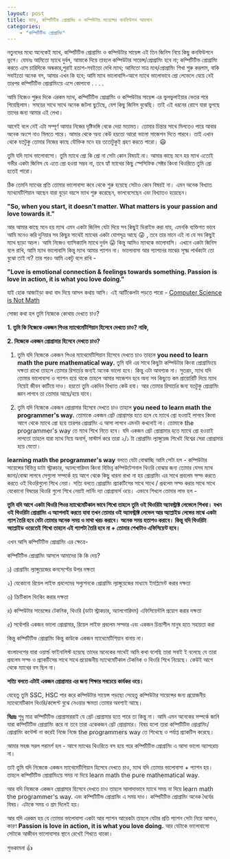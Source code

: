 ```yaml
---
layout: post
title: ম্যাথ, কম্পিটিটিভ প্রোগ্রামিং ও কম্পিউটার সায়েন্সের কনফিউশন আহসান
categories:
    - "কম্পিটিটিভ প্রোগ্রামিং"
---
```


নতুনদের মধ্যে অনেকেই ম্যাথ, কম্পিটিটিভ প্রোগ্রামিং ও কম্পিউটার সায়েন্স এই তিন জিনিস নিয়ে কিছু কনফিউশনে ভুগে। যেমনঃ আমিতো ম্যাথে দুর্বল, আমাকে দিয়ে তাহলে কম্পিউটার সায়েন্স/প্রোগ্রামিং হবে না; কম্পিটিটিভ প্রোগ্রামিং করতে এসে চারিদিকে অন্ধকার,পুরাই হতাশ-সবইতো দেখি ম্যাথ; আমিতো মাত্র ম্যথ/প্রোগ্রামিং শিখা শুরু করলাম, বাকি সবাইতো অনেক বস, আমার এখন কি হবে; আমি ম্যাথ ভালোবাসি-আগে ম্যাথে ভালোভাবে প্রো লেভেলে যেয়ে নেই তারপর কম্পিটিটিভ প্রোগ্রামিংয়ে এসে কোপাবো . . . .

আমি নিজেও শুরুর দিকে এরকম ম্যাথ, কম্পিটিটিভ প্রোগ্রামিং ও কম্পিউটার সায়েন্স এর ভুলভুলাইয়ার ভেতর পরে গিয়েছিলাম। সময়ের সাথে সাথে অনেক জটলা ছুটেছে, বেশ কিছু জিনিস বুঝেছি। তাই এই ধরনের রোগে যারা ভুগছে তাদের জন্য আমার এই লেখা।

আগেই বলে নেই এটা সম্পূর্ণ আমার নিজের দৃষ্টিভঙ্গি থেকে দেয়া মতামত। তোমার চিন্তার সাথে মিলতেও পারে আবার অনেক অংশে নাও মিলতে পারে। আমার থেকে অন্য কেউ হয়তো আরো ভালো সাজেশন দিতে পারবে। তাই এখান থেকে যতটুকু তোমার নিজের কাছে যৌক্তিক মনে হয় ততোটুকুই গ্রহণ করতে পারো। :smiley:

তুমি যদি ম্যাথ ভালোবাসো। তুমি ম্যাথে প্রো কি প্রো না সেটা কোন বিষয়ই না। আমার কাছে মনে হয় ম্যাথ এতোই গভীর একটা জিনিস যে এতে প্রো হওয়া সম্ভব না, তবে হ্যাঁ ম্যাথের কিছু স্পেসিফিক সেক্টর কিংবা থিওরিতে তুমি প্রো হতেই পারো। 

ঠিক তেমনি ম্যাথের প্রতি তোমার ভালোবাসা কবে থেকে শুরু হয়েছে সেটাও কোন বিষয়ই না। এমন অনেক বিখ্যাত ম্যাথমেটিশিয়ান আছেন যারা বুড়ো বয়সে ম্যাথ শুরু করেছেন, ভালবেসেছেন এবং বিখ্যাতও হয়েছেন। 

**"So, when you start, it doesn't matter. What matters is your passion and love towards it."**

আর আমার কাছে মনে হয় ম্যাথ এমন একটা জিনিস যেটা দিয়ে সব কিছুই ডিরাইভ করা যায়, এমনকি ব্যক্তিগত ভাবে আমি মনেও করি দুনিয়ার সব কিছুর সাথেই ম্যাথের একটা যোগসূত্র আছে :stuck_out_tongue_winking_eye: , তবে তার মানে এই না যে সব কিছুই ম্যাথ ছাড়া অচল। আমি নিজেও ব্যাসিক্যালি ম্যাথে দুর্বল :stuck_out_tongue_winking_eye: কিন্তু আমিও ম্যাথকে ভালোবাসি। 
এখানে একটা জিনিস বলে রাখি, আমি ম্যাথ ভালোবাসি কিন্তু ম্যাথ আমার প্যাশন না। ভালোবাসা আর প্যাশনের মাঝের সূক্ষ্ম পার্থক্যটা তো বুঝো তাই না? তার পরও আমি একটু বলে রাখি - 

**"Love is emotional connection & feelings towards something. Passion is love in action, it is what you love doing."**

যাই হোক আজাইড়া কথা বাদ দিয়ে আসল কথায় আসি। এই আর্টিকেলটা পড়তে পারো - [Computer Science is Not Math](http://www.scott-a-s.com/cs-is-not-math/)

সোজা কথা হল তুমি নিজেকে কোথায় দেখতে চাও? 

**1. তুমি কি নিজেকে একজন পিওর ম্যাথেমেটিশিয়ান হিসেবে দেখতে চাও? নাকি,**

**2. নিজেকে একজন প্রোগ্রামার হিসেবে দেখতে চাও?**

1. তুমি যদি নিজেকে একজন পিওর ম্যাথেমেটিশিয়ান হিসেবে দেখতে চাও তাহলে **you need to learn math the pure mathematical way.** তুমি যদি এর সাথে কিছুটা কম্পিউটার কিংবা প্রোগ্রামিংয়ে দক্ষতা রাখো তাহলে তোমার রিসার্চের জন্যই অনেক ভালো হবে। কিন্তু এটা আবশ্যক না। 
সুতরাং, ম্যাথ যদি তোমার ভালোবাসা ও প্যাশন হয়ে থাকে তাহলে আমার সাজেশন হবে অন্য সব কিছুতে কম প্রায়োরিটি দিয়ে ম্যাথ নিয়েই জীবন কাটিয়ে দাও। হয়তো তুমি একদিন বিখ্যাত কেউ হবা। আর তোমার রিসার্চের জন্য যতটুকু প্রোগ্রামিং জ্ঞান লাগবে তা তোমার আছে/হয়ে যাবে। 

2. তুমি যদি নিজেকে একজন প্রোগ্রামার হিসেবে দেখতে চাও তাহলে **you need to learn math the programmer's way.** তোমাকে একজন গ্রেট প্রোগ্রামার হতে হলে যে ম্যাথে প্রো হওয়াই লাগবে কিংবা আগে থেকে ম্যাথে প্রো হয়ে তারপর প্রোগ্রামিং এ আসা লাগবে এমনটা কখনোই না। তোমাকে the programmer's way তে ম্যাথ শিখে নিতে হবে। যদি একজন গ্রেট প্রোগ্রামার হতে ম্যাথে প্রো হওয়াই লাগতো তাহলে যারা ম্যাথ নিয়ে অনার্স, মাস্টার্স করে তারা ২/১ টা প্রোগ্রামিং ল্যাঙ্গুয়েজ শিখেই বিশ্বের সেরা প্রোগ্রামার হয়ে যেতো। 

**learning math the programmer's way** বলতে যেটা বোঝাচ্ছি আমি সেটা হল -
কম্পিউটার সায়েন্সের বিভিন্ন ডাটা স্ট্রাকচার, অ্যালগোরিদম কিংবা বিভিন্ন কম্পিউটেশনাল থিওরি বোঝার জন্য তোমার যেসব ম্যাথ জানা/বোঝা লাগবে সেগুলো সম্পর্কে হয় আগে থেকে কিছু ধারনা রাখা না হয় প্রোগ্রামিং এর সাথে প্রবলেম সল্ভ করতে করতে ওই থিওরিগুলো শিখে নেয়া। সত্যি বলতে প্রোগ্রামিং প্র্যাকটিসের সাথে সাথে / প্রবলেম সল্ভ করার সাথে সাথে যেকোনো বিষয়ের থিওরি গুলো শিখে নেয়াই লার্নিং দ্যা প্রোগ্রামার্স ওয়ে। 
এভাবে শিখলে তোমার লাভ হল - 

**তুমি যদি আগে একটা থিওরি পিওর ম্যাথেমেটিকাল ভাবে শিখো তাহলে তুমি ওই থিওরিটা অ্যাবস্ট্রাক্ট লেভেলে শিখবা। যখন ওই থিওরিটা প্রোগ্রামিং এ অ্যাপলাই করতে যাবা তখন তোমার ওই অ্যাবস্ট্রাক্ট লেভেল আর অ্যাপ্লাইড লেভের মাঝে একটা গ্যাপ তৈরি হবে যেটা তোমার অনেক সময় ও মাথা খরচ করাবে। অনেক সময় হতাশও করাবে। কিন্তু যদি থিওরিটা অ্যাপ্লাইড ওয়েতেই শিখো তাহলে এই গ্যাপটা তৈরি হবে না + তোমার শেখাটাও এফিসিয়েন্ট হবে।**

এখন আসি কম্পিটিটিভ প্রোগ্রামিং এর ক্ষেত্রে- 

কম্পিটিটিভ প্রোগ্রামিং আসলে আমাদের কি কি দেয়? 

১) প্রোগ্রামিং ল্যাঙ্গুয়েজের কনসেপ্টের উপর দক্ষতা

২) যেকোনো রিয়েল লাইফ প্রবলেমের সল্যুশনকে প্রোগ্রামিং ল্যাঙ্গুয়েজের মাধ্যমে ইমপ্লিমেন্ট করার দক্ষতা

৩) ক্রিটিকাল থিংকিং করার দক্ষতা 

৪) কম্পিউটার সায়েন্সের টেকনিক, থিওরি (ডাটা স্ট্রাকচার, অ্যালগোরিদম) এফিসিয়েন্টলি প্রয়োগ করার দক্ষতা

৫) সর্বোপরি একজন ভালো প্রোগ্রামার, রিয়েল লাইফ প্রবলেম সল্ভার এবং একজন চিন্তাশীল মানুষ হতে সহায়তা করা

কিন্তু কম্পিটিটিভ প্রোগ্রামিং কিন্তু কাউকে একজন ম্যাথেমেটিশিয়ান বানায় না। 

বাংলাদেশের যারা ওয়ার্ল্ড ফাইনালিস্ট হয়েছে তাদের অনেকের সাথেই আমি কথা বলেছি তারা সবাই ই বলেছে যে তারা প্রবলেম সল্ভ ও প্র্যাকটিসের সাথে সাথে প্রয়োজনীয় ম্যাথেমেটিকাল টেকনিক ও থিওরি শিখে নিয়েছে। কেউই আগে থেকে ম্যাথের বস ছিল না।

**সত্যি বলতে এটাই একজন প্রোগ্রামার এর জন্য শিক্ষার সবচেয়ে কার্যকর ওয়ে।**

যেহেতু তুমি SSC, HSC পার করে কম্পিউটার সায়েন্স পড়ছো সেহেতু কম্পিউটার সায়েন্সের জন্য প্রয়োজনীয় ম্যাথেমেটিকাল থিওরি/কন্সেপ্ট বুঝে নেওয়ার ক্ষমতা তোমার অবশ্যই আছে। 

**বিঃদ্রঃ** শুধু মাত্র কম্পিটিটিভ প্রোগ্রামাররাই যে গ্রেট প্রোগ্রামার হতে পারে তা কিন্তু না। আমি এমন অনেকের সম্পর্কে জানি যারা কম্পিটিটিভ প্রোগ্রামিং করে না তবে তারা একেকজন গ্রেট প্রোগ্রামার। বিষয় হলো তারা কম্পিটিটিভ প্রোগ্রামিং/প্রোগ্রামিং কন্টেস্ট না করেই নিজে নিজে the programmers way তে শিখেছে ও পর্যাপ্ত প্র্যাকটিস করেছে। 

আমার সহজ সরল পরামর্শ হল - আগে ম্যাথের থিওরিতে বস হয়ে পরে কম্পিটিটিভ প্রোগ্রামিং এ আসা ভালো অ্যাপরোচ না। 

তাই তুমি যদি নিজেকে একজন ম্যাথেমেটিশিয়ান হিসেবে দেখতে চাও, ম্যাথ যদি তোমার ভালোবাসা + প্যাশন হয়। তাহলে কম্পিটিটিভ প্রোগ্রামিংয়ে সময় না দিয়ে learn math the pure mathematical way.

আর যদি নিজেকে একজন প্রোগ্রামার হিসেবে দেখতে চাও তাহলে আলাদাভাবে ম্যাথে সময় না দিয়ে learn math the programmer's way. এবং কম্পিটিটিভ প্রোগ্রামিং এ সময় দাও। কম্পিটিটিভ প্রোগ্রামিং অনেক ধৈর্যের বিষয়। এটাকে সময় ও শ্রম দিলেই হয়। 

আর যদি এরকম হয় যে তোমার ভালোবাসা একটা আর প্যাশন আরেকটা তাহলে যেটার প্রতি প্যাশন সেটা নিয়ে আগাও, কারণ **Passion is love in action, it is what you love doing.** আর যেটাকে ভালোবাসো সেটাকে আজীবন ভালোবাসার স্থানে রেখেই শিখতে থাকো। 

শুভকামনা :+1:
